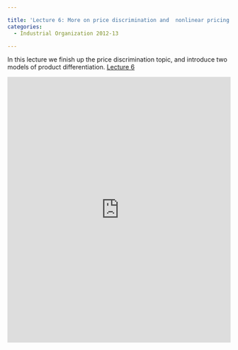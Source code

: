 ```yaml
---

title: 'Lecture 6: More on price discrimination and  nonlinear pricing  + Intro to product differentiation'
categories:
  - Industrial Organization 2012-13

---
```

In this lecture we finish up the price discrimination topic, and introduce two models of product differentiation.  <a title="View Lecture 6 on Scribd" href="https://www.scribd.com/doc/113399962/Lecture-6" >Lecture 6</a>

<iframe src="https://www.scribd.com/embeds/113399962/content?start_page=1&view_mode=scroll&access_key=key-13cz2lu8pqx117ycmz3j" data-auto-height="true" data-aspect-ratio="1.33333333333333" scrolling="no" width="100%" height="600" frameborder="0"></iframe>